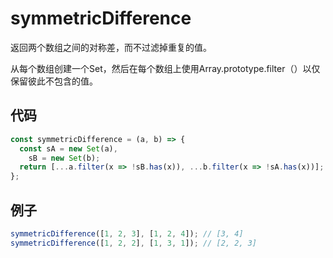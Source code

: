 # symmetricDifference

返回两个数组之间的对称差，而不过滤掉重复的值。

从每个数组创建一个Set，然后在每个数组上使用Array.prototype.filter（）以仅保留彼此不包含的值。

## 代码

```js
const symmetricDifference = (a, b) => {
  const sA = new Set(a),
    sB = new Set(b);
  return [...a.filter(x => !sB.has(x)), ...b.filter(x => !sA.has(x))];
};
```

## 例子

```js
symmetricDifference([1, 2, 3], [1, 2, 4]); // [3, 4]
symmetricDifference([1, 2, 2], [1, 3, 1]); // [2, 2, 3]
```
